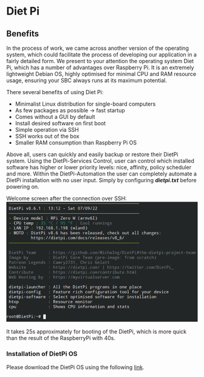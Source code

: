 Diet Pi 
============

## Benefits

In the process of work, we came across another version of the operating system, which could facilitate the process of developing our application in a fairly detailed form. We present to your attention the operating system Diet Pi, which has a number of advantages over Raspberry Pi. 
It is an extremely lightweight Debian OS, highly optimised for minimal CPU and RAM resource usage, ensuring your SBC always runs at its maximum potential.

There several benefits of using Diet Pi:

- Minimalist Linux distribution for single-board computers
- As few packages as possible → fast startup
- Comes without a GUI by default
- Install desired software on first boot
- Simple operation via SSH
- SSH works out of the box
- Smaller RAM consumption than Raspberry Pi OS

Above all, users can quickly and easily backup or restore their DietPi system.
Using the DietPi-Services Control, user can control which installed software has higher or lower priority levels: nice, affinity, policy scheduler and more. Within the DietPi-Automation the user can completely automate a DietPi installation with no user input. Simply by configuring ***dietpi.txt*** before powering on.

Welcome screen after the connection over SSH: 
![Welcome Screen Diet Pi v8.6.1](img/chalkbot_raspi/DietPiWelcomeScreen.png)

It takes 25s approximately for booting of the DietPi, which is more quick than the result of the RaspberryPi with 40s.

### Installation of DietPi OS
Please download the DietPi OS using the following [link](https://dietpi.com/).
